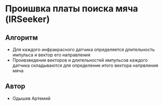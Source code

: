 # Проишвка платы поиска мяча (IRSeeker)
## Алгоритм
* Для каждого инфракрасного датчика определяется длительность импульса и вектор его направления
* Проивзведения векторов и длительностей импульсов каждого датчика складываются для определение итого вектора напрвления мяча

## Автор
* Одышев Артемий
